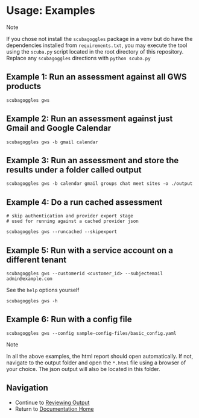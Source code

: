 
# Usage: Examples
> [!Note]
> If you chose not install the `scubagoggles` package in a venv but do have the dependencies installed from `requirements.txt`, you may execute the tool using the `scuba.py` script located in the root directory of this repository. Replace any `scubagoggles` directions with `python scuba.py`

## Example 1: Run an assessment against all GWS products
```
scubagoggles gws
```

## Example 2: Run an assessment against just Gmail and Google Calendar
```
scubagoggles gws -b gmail calendar
```

## Example 3: Run an assessment and store the results under a folder called output
```
scubagoggles gws -b calendar gmail groups chat meet sites -o ./output
```

## Example 4: Do a run cached assessment
```
# skip authentication and provider export stage
# used for running against a cached provider json

scubagoggles gws --runcached --skipexport
```

## Example 5: Run with a service account on a different tenant
```
scubagoggles gws --customerid <customer_id> --subjectemail admin@example.com
```

See the `help` options yourself
```
scubagoggles gws -h
```

## Example 6: Run with a config file
```
scubagoggles gws --config sample-config-files/basic_config.yaml
```

> [!NOTE]
> In all the above examples, the html report should open automatically. If not, navigate to the output folder and open the `*.html` file using a browser of your choice. The json output will also be located in this folder.

## Navigation
- Continue to [Reviewing Output](/docs/usage/ReviewOutput.md)
- Return to [Documentation Home](/README.md)
